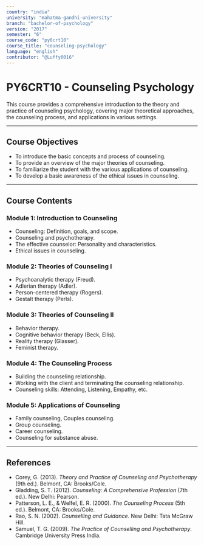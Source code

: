 ```yaml
---
country: "india"
university: "mahatma-gandhi-university"
branch: "bachelor-of-psychology"
version: "2017"
semester: "6"
course_code: "py6crt10"
course_title: "counseling-psychology"
language: "english"
contributor: "@Luffy0016"
---
```

# PY6CRT10 - Counseling Psychology

This course provides a comprehensive introduction to the theory and practice of counseling psychology, covering major theoretical approaches, the counseling process, and applications in various settings.

---
## Course Objectives

* To introduce the basic concepts and process of counseling.
* To provide an overview of the major theories of counseling.
* To familiarize the student with the various applications of counseling.
* To develop a basic awareness of the ethical issues in counseling.

---
## Course Contents

### Module 1: Introduction to Counseling  
* Counseling: Definition, goals, and scope.
* Counseling and psychotherapy.
* The effective counselor: Personality and characteristics.
* Ethical issues in counseling.

### Module 2: Theories of Counseling I 
* Psychoanalytic therapy (Freud).
* Adlerian therapy (Adler).
* Person-centered therapy (Rogers).
* Gestalt therapy (Perls).

### Module 3: Theories of Counseling II  
* Behavior therapy.
* Cognitive behavior therapy (Beck, Ellis).
* Reality therapy (Glasser).
* Feminist therapy.

### Module 4: The Counseling Process  
* Building the counseling relationship.
* Working with the client and terminating the counseling relationship.
* Counseling skills: Attending, Listening, Empathy, etc.

### Module 5: Applications of Counseling  
* Family counseling, Couples counseling.
* Group counseling.
* Career counseling.
* Counseling for substance abuse.

---
## References
* Corey, G. (2013). *Theory and Practice of Counseling and Psychotherapy* (9th ed.). Belmont, CA: Brooks/Cole.
* Gladding, S. T. (2012). *Counseling: A Comprehensive Profession* (7th ed.). New Delhi: Pearson.
* Patterson, L. E., & Welfel, E. R. (2000). *The Counseling Process* (5th ed.). Belmont, CA: Brooks/Cole.
* Rao, S. N. (2002). *Counselling and Guidance*. New Delhi: Tata McGraw Hill.
* Samuel, T. G. (2009). *The Practice of Counselling and Psychotherapy*. Cambridge University Press India.
